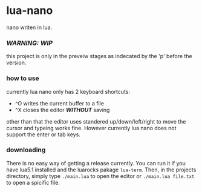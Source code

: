# lua-nano
nano writen in lua.

### _WARNING: WIP_
this project is only in the preveiw stages as indecated by the 'p' before the version.

### how to use
currently lua nano only has 2 keyboard shortcuts:
* ^O writes the current buffer to a file
* ^X closes the editor **_WITHOUT_** saving

other than that the editor uses standered up/down/left/right to move the cursor and typeing works fine. However currently lua nano does not support the enter or tab keys.

### downloading
There is no easy way of getting a release currently.
You can run it if you have lua5.1 installed and the luarocks pakage `lua-term`. Then, in the projects directory, simply type `./main.lua` to open the editor or `./main.lua file.txt` to open a spicific file.
